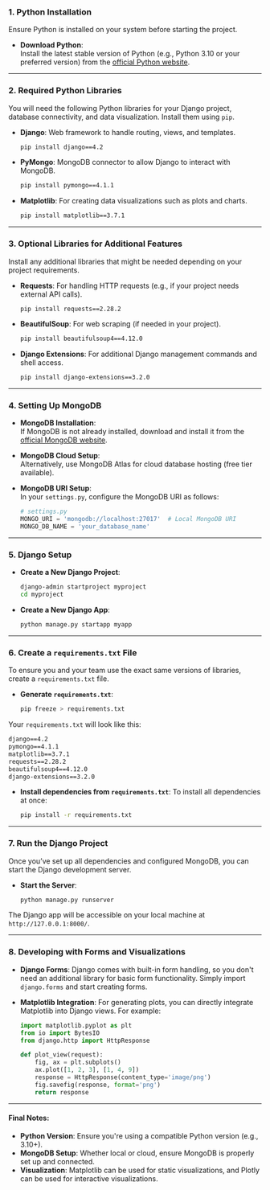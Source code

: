 
### 1. **Python Installation**
Ensure Python is installed on your system before starting the project.

- **Download Python**:  
  Install the latest stable version of Python (e.g., Python 3.10 or your preferred version) from the [official Python website](https://www.python.org/downloads/).

---

### 2. **Required Python Libraries**
You will need the following Python libraries for your Django project, database connectivity, and data visualization. Install them using `pip`.

- **Django**: Web framework to handle routing, views, and templates.
  ```bash
  pip install django==4.2
  ```

- **PyMongo**: MongoDB connector to allow Django to interact with MongoDB.
  ```bash
  pip install pymongo==4.1.1
  ```

- **Matplotlib**: For creating data visualizations such as plots and charts.
  ```bash
  pip install matplotlib==3.7.1
  ```

---

### 3. **Optional Libraries for Additional Features**
Install any additional libraries that might be needed depending on your project requirements.

- **Requests**: For handling HTTP requests (e.g., if your project needs external API calls).
  ```bash
  pip install requests==2.28.2
  ```

- **BeautifulSoup**: For web scraping (if needed in your project).
  ```bash
  pip install beautifulsoup4==4.12.0
  ```

- **Django Extensions**: For additional Django management commands and shell access.
  ```bash
  pip install django-extensions==3.2.0
  ```

---

### 4. **Setting Up MongoDB**
- **MongoDB Installation**:  
  If MongoDB is not already installed, download and install it from the [official MongoDB website](https://www.mongodb.com/try/download/community).

- **MongoDB Cloud Setup**:  
  Alternatively, use MongoDB Atlas for cloud database hosting (free tier available).

- **MongoDB URI Setup**:  
  In your `settings.py`, configure the MongoDB URI as follows:
  ```python
  # settings.py
  MONGO_URI = 'mongodb://localhost:27017'  # Local MongoDB URI
  MONGO_DB_NAME = 'your_database_name'
  ```

---

### 5. **Django Setup**
- **Create a New Django Project**:
  ```bash
  django-admin startproject myproject
  cd myproject
  ```

- **Create a New Django App**:
  ```bash
  python manage.py startapp myapp
  ```

---

### 6. **Create a `requirements.txt` File**
To ensure you and your team use the exact same versions of libraries, create a `requirements.txt` file.

- **Generate `requirements.txt`**:
  ```bash
  pip freeze > requirements.txt
  ```

Your `requirements.txt` will look like this:
```txt
django==4.2
pymongo==4.1.1
matplotlib==3.7.1
requests==2.28.2
beautifulsoup4==4.12.0
django-extensions==3.2.0
```

- **Install dependencies from `requirements.txt`**:
  To install all dependencies at once:
  ```bash
  pip install -r requirements.txt
  ```

---

### 7. **Run the Django Project**
Once you’ve set up all dependencies and configured MongoDB, you can start the Django development server.

- **Start the Server**:
  ```bash
  python manage.py runserver
  ```

The Django app will be accessible on your local machine at `http://127.0.0.1:8000/`.

---

### 8. **Developing with Forms and Visualizations**
- **Django Forms**: Django comes with built-in form handling, so you don't need an additional library for basic form functionality. Simply import `django.forms` and start creating forms.
  
- **Matplotlib Integration**: For generating plots, you can directly integrate Matplotlib into Django views. For example:
  ```python
  import matplotlib.pyplot as plt
  from io import BytesIO
  from django.http import HttpResponse

  def plot_view(request):
      fig, ax = plt.subplots()
      ax.plot([1, 2, 3], [1, 4, 9])
      response = HttpResponse(content_type='image/png')
      fig.savefig(response, format='png')
      return response
  ```

---




#### Final Notes:
- **Python Version**: Ensure you're using a compatible Python version (e.g., 3.10+).
- **MongoDB Setup**: Whether local or cloud, ensure MongoDB is properly set up and connected.
- **Visualization**: Matplotlib can be used for static visualizations, and Plotly can be used for interactive visualizations.

